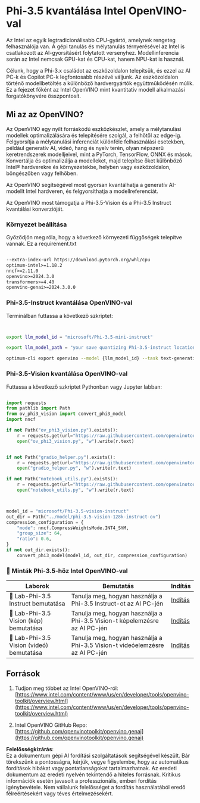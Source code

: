 # **Phi-3.5 kvantálása Intel OpenVINO-val**

Az Intel az egyik legtradicionálisabb CPU-gyártó, amelynek rengeteg felhasználója van. A gépi tanulás és mélytanulás térnyerésével az Intel is csatlakozott az AI-gyorsításért folytatott versenyhez. Modellinferencia során az Intel nemcsak GPU-kat és CPU-kat, hanem NPU-kat is használ.

Célunk, hogy a Phi-3.x családot az eszközoldalon telepítsük, és ezzel az AI PC-k és Copilot PC-k legfontosabb részévé váljunk. Az eszközoldalon történő modellbetöltés a különböző hardvergyártók együttműködésén múlik. Ez a fejezet főként az Intel OpenVINO mint kvantitatív modell alkalmazási forgatókönyvére összpontosít.

## **Mi az az OpenVINO?**

Az OpenVINO egy nyílt forráskódú eszközkészlet, amely a mélytanulási modellek optimalizálására és telepítésére szolgál, a felhőtől az edge-ig. Felgyorsítja a mélytanulási inferenciát különféle felhasználási esetekben, például generatív AI, videó, hang és nyelv terén, olyan népszerű keretrendszerek modelljeivel, mint a PyTorch, TensorFlow, ONNX és mások. Konvertálja és optimalizálja a modelleket, majd telepítse őket különböző Intel® hardverekre és környezetekbe, helyben vagy eszközoldalon, böngészőben vagy felhőben.

Az OpenVINO segítségével most gyorsan kvantálhatja a generatív AI-modellt Intel hardveren, és felgyorsíthatja a modellreferenciát.

Az OpenVINO most támogatja a Phi-3.5-Vision és a Phi-3.5 Instruct kvantálási konverzióját.

### **Környezet beállítása**

Győződjön meg róla, hogy a következő környezeti függőségek telepítve vannak. Ez a requirement.txt

```txt

--extra-index-url https://download.pytorch.org/whl/cpu
optimum-intel>=1.18.2
nncf>=2.11.0
openvino>=2024.3.0
transformers>=4.40
openvino-genai>=2024.3.0.0

```

### **Phi-3.5-Instruct kvantálása OpenVINO-val**

Terminálban futtassa a következő szkriptet:

```bash


export llm_model_id = "microsoft/Phi-3.5-mini-instruct"

export llm_model_path = "your save quantizing Phi-3.5-instruct location"

optimum-cli export openvino --model {llm_model_id} --task text-generation-with-past --weight-format int4 --group-size 128 --ratio 0.6  --sym  --trust-remote-code {llm_model_path}


```

### **Phi-3.5-Vision kvantálása OpenVINO-val**

Futtassa a következő szkriptet Pythonban vagy Jupyter labban:

```python

import requests
from pathlib import Path
from ov_phi3_vision import convert_phi3_model
import nncf

if not Path("ov_phi3_vision.py").exists():
    r = requests.get(url="https://raw.githubusercontent.com/openvinotoolkit/openvino_notebooks/latest/notebooks/phi-3-vision/ov_phi3_vision.py")
    open("ov_phi3_vision.py", "w").write(r.text)


if not Path("gradio_helper.py").exists():
    r = requests.get(url="https://raw.githubusercontent.com/openvinotoolkit/openvino_notebooks/latest/notebooks/phi-3-vision/gradio_helper.py")
    open("gradio_helper.py", "w").write(r.text)

if not Path("notebook_utils.py").exists():
    r = requests.get(url="https://raw.githubusercontent.com/openvinotoolkit/openvino_notebooks/latest/utils/notebook_utils.py")
    open("notebook_utils.py", "w").write(r.text)



model_id = "microsoft/Phi-3.5-vision-instruct"
out_dir = Path("../model/phi-3.5-vision-128k-instruct-ov")
compression_configuration = {
    "mode": nncf.CompressWeightsMode.INT4_SYM,
    "group_size": 64,
    "ratio": 0.6,
}
if not out_dir.exists():
    convert_phi3_model(model_id, out_dir, compression_configuration)

```

### **🤖 Minták Phi-3.5-höz Intel OpenVINO-val**

| Laborok    | Bemutatás | Indítás |
| -------- | ------- |  ------- |
| 🚀 Lab-Phi-3.5 Instruct bemutatása  | Tanulja meg, hogyan használja a Phi-3.5 Instruct-ot az AI PC-jén |  [Indítás](../../../../../code/09.UpdateSamples/Aug/intel-phi35-instruct-zh.ipynb)    |
| 🚀 Lab-Phi-3.5 Vision (kép) bemutatása | Tanulja meg, hogyan használja a Phi-3.5 Vision-t képelemzésre az AI PC-jén |  [Indítás](../../../../../code/09.UpdateSamples/Aug/intel-phi35-vision-img.ipynb)    |
| 🚀 Lab-Phi-3.5 Vision (videó) bemutatása   | Tanulja meg, hogyan használja a Phi-3.5 Vision-t videóelemzésre az AI PC-jén |  [Indítás](../../../../../code/09.UpdateSamples/Aug/intel-phi35-vision-video.ipynb)    |

## **Források**

1. Tudjon meg többet az Intel OpenVINO-ról: [https://www.intel.com/content/www/us/en/developer/tools/openvino-toolkit/overview.html](https://www.intel.com/content/www/us/en/developer/tools/openvino-toolkit/overview.html)

2. Intel OpenVINO GitHub Repo: [https://github.com/openvinotoolkit/openvino.genai](https://github.com/openvinotoolkit/openvino.genai)

**Felelősségkizárás**:  
Ez a dokumentum gépi AI fordítási szolgáltatások segítségével készült. Bár törekszünk a pontosságra, kérjük, vegye figyelembe, hogy az automatikus fordítások hibákat vagy pontatlanságokat tartalmazhatnak. Az eredeti dokumentum az eredeti nyelvén tekintendő a hiteles forrásnak. Kritikus információk esetén javasolt a professzionális, emberi fordítás igénybevétele. Nem vállalunk felelősséget a fordítás használatából eredő félreértésekért vagy téves értelmezésekért.